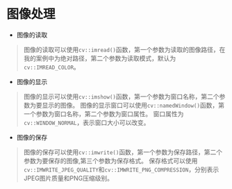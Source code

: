 # 图像处理
- 图像的读取
> 图像的读取可以使用`cv::imread()`函数，第一个参数为读取的图像路径，在我的案例中为绝对路径，第二个参数为读取模式，默认为`cv::IMREAD_COLOR`。
- 图像的显示
> 图像的显示可以使用`cv::imshow()`函数，第一个参数为窗口名称，第二个参数为要显示的图像。
> 图像的显示窗口可以使用`cv::namedWindow()`函数，第一个参数为窗口名称，第二个参数为窗口属性。
> 窗口属性为`cv::WINDOW_NORMAL`，表示窗口大小可以改变。
- 图像的保存
> 图像的保存可以使用`cv::imwrite()`函数，第一个参数为保存路径，第二个参数为要保存的图像,第三个参数为保存格式。
> 保存格式可以使用`cv::IMWRITE_JPEG_QUALITY`和`cv::IMWRITE_PNG_COMPRESSION`，分别表示JPEG图片质量和PNG压缩级别。